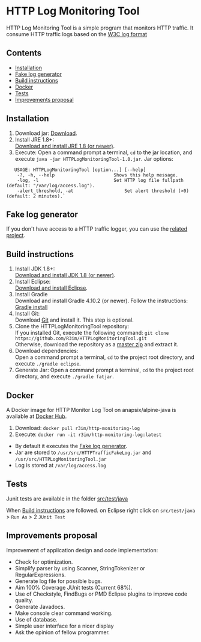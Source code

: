 HTTP Log Monitoring Tool
========================

HTTP Log Monitoring Tool is a simple program that monitors HTTP traffic.
It consume HTTP traffic logs based on the [W3C log format](https://www.w3.org/Daemon/User/Config/Logging.html#common-logfile-format)


Contents
--------

* [Installation](#installation)
* [Fake log generator](#fake-log-generator)
* [Build instructions](#build-instructions)
* [Docker](#docker)
* [Tests](#tests)
* [Improvements proposal](#improvements-proposal)

Installation
------------

1. Download jar:
   [Download](https://github.com/R3im/HTTPLogMonitoringTool/raw/master/build/libs/HTTPLogMonitoringTool-1.0.jar).
2. Install JRE 1.8+:<br>
   [Download and install JRE 1.8 (or newer)](https://www.java.com/fr/download/).
3. Execute:
   Open a command prompt a terminal, `cd` to the jar location,
   and execute `java -jar HTTPLogMonitoringTool-1.0.jar`.
   Jar options:
```
   USAGE: HTTPLogMonitoringTool [option...] [--help]
	-?, -h, --help               		Shows this help message.
	-log, -l                     		Set HTTP log file fullpath (default: "/var/log/access.log").
	-alert_threshold, -at               	Set alert threshold (>0) (default: 2 minutes).`
```

Fake log generator
------------------

If you don't have access to a HTTP traffic logger, you can use the [related project](https://github.com/R3im/HTTPTrafficFakeLog).

Build instructions
------------------

1. Install JDK 1.8+:<br>
   [Download and install JDK 1.8 (or newer)](https://www.oracle.com/technetwork/java/javase/downloads/jdk8-downloads-2133151.html).
2. Install Eclipse:<br>
   [Download and install Eclipse](https://www.eclipse.org/downloads/).
3. Install Gradle<br>
   Download and install Gradle 4.10.2 (or newer).
   Follow the instructions: [Gradle install](https://gradle.org/install/)
4. Install Git:<br>
   Download [Git](http://git-scm.com/downloads) and install it.
   This step is optional.
5. Clone the HTTPLogMonitoringTool repository:<br>
   If you installed Git, execute the following command: `git clone https://github.com/R3im/HTTPLogMonitoringTool.git`<br>
   Otherwise, download the repository as a [master zip](https://github.com/R3im/HTTPLogMonitoringTool/archive/master.zip) and extract it.
6. Download dependencies:<br>
   Open a command prompt a terminal, `cd` to the project root directory,
   and execute `./gradle eclipse`.
7. Generate Jar:
   Open a command prompt a terminal, `cd` to the project root directory,
   and execute `./gradle fatjar`.

Docker
------

A Docker image for HTTP Monitor Log Tool on anapsix/alpine-java is available at [Docker Hub](https://hub.docker.com/r/r3im/http-monitoring-log/).

1. Download: `docker pull r3im/http-monitoring-log` 
2. Execute: `docker run -it r3im/http-monitoring-log:latest`

- By default it executes the [Fake log generator](https://github.com/R3im/HTTPTrafficFakeLog).
- Jar are stored to `/usr/src/HTTPTrafficFakeLog.jar` and `/usr/src/HTTPLogMonitoringTool.jar`
- Log is stored at `/var/log/access.log`

Tests
-----

Junit tests are available in the folder [src/test/java](https://github.com/R3im/HTTPLogMonitoringTool/tree/master/src/test/java/com/httplogmonitoringtool)

When [Build instructions](#build-instructions) are followed.
on Eclipse right click on `src/test/java` > `Run As` > 2 `JUnit Test`
	
Improvements proposal
---------------------

Improvement of application design and code implementation:
- Check for optimization.
- Simplify parser by using Scanner, StringTokenizer or RegularExpressions.
- Generate log file for possible bugs.
- Aim 100% Coverage JUnit tests (Current 68%).
- Use of Checkstyle, FindBugs or PMD Eclipse plugins to improve code quality.
- Generate Javadocs.
- Make console clear command working.
- Use of database.
- Simple user interface for a nicer display
- Ask the opinion of fellow programmer.
	
	
